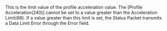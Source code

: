 This is the limit value of the profile acceleration value. The [Profile Acceleration(240)] cannot be set to a value greater than the Acceleration Limit(68). If a value greater than this limit is set, the Status Packet transmits a Data Limit Error through the Error field.
